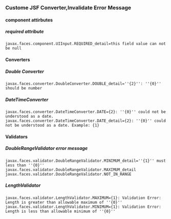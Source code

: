 
### Custome JSF Converter,Invalidate Error Message ###

#### component attirbutes

##### required attribute 
```
javax.faces.component.UIInput.REQUIRED_detail=this field value can not be null

```
#### Converters

##### Double Converter
```
javax.faces.converter.DoubleConverter.DOUBLE_detail=''{2}'': ''{0}'' should be number

```
##### DateTimeConverter

```
javax.faces.converter.DateTimeConverter.DATE={2}: ''{0}'' could not be understood as a date.
javax.faces.converter.DateTimeConverter.DATE_detail={2}: ''{0}'' could not be understood as a date. Example: {1}
```
#### Validators

##### DoubleRangeValidator error message
```
javax.faces.validator.DoubleRangeValidator.MINIMUM_detail=''{1}'' must less than ''{0}''
javax.faces.validator.DoubleRangeValidator.MAXIMUM_detail
javax.faces.validator.DoubleRangeValidator.NOT_IN_RANGE

```
##### LengthValidator
```
javax.faces.validator.LengthValidator.MAXIMUM={1}: Validation Error: Length is greater than allowable maximum of ''{0}''
javax.faces.validator.LengthValidator.MINIMUM={1}: Validation Error: Length is less than allowable minimum of ''{0}''

```
